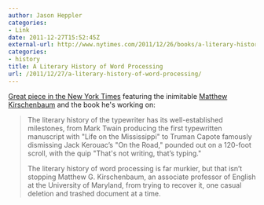 ```yaml
---
author: Jason Heppler
categories:
- Link
date: 2011-12-27T15:52:45Z
external-url: http://www.nytimes.com/2011/12/26/books/a-literary-history-of-word-processing.html
categories:
- history
title: A Literary History of Word Processing
url: /2011/12/27/a-literary-history-of-word-processing/
---
```


[Great piece in the New York Times](http://www.nytimes.com/2011/12/26/books/a-literary-history-of-word-processing.html) featuring the inimitable <a
href="http://mkirschenbaum.wordpress.com/">Matthew Kirschenbaum</a> and
the book he's working on:

> The literary history of the typewriter has its well-established milestones, from Mark Twain producing the first typewritten manuscript with "Life on the Mississippi" to Truman Capote famously dismissing Jack Kerouac’s "On the Road," pounded out on a 120-foot scroll, with the quip "That's not writing, that’s typing." 
>
> The literary history of word processing is far murkier, but that isn’t stopping Matthew G. Kirschenbaum, an associate professor of English at the University of Maryland, from trying to recover it, one casual deletion and trashed document at a time.
